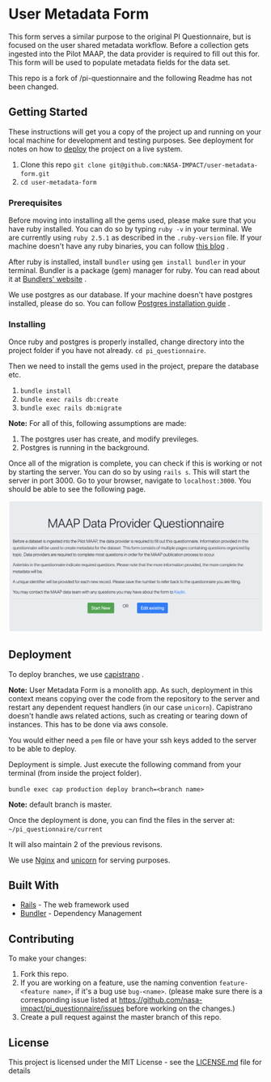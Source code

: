 # User Metadata Form

This form serves a similar purpose to the original PI Questionnaire, but is focused on the user shared metadata workflow. Before a collection gets ingested into the Pilot MAAP, the data provider is required to fill out this for. This form will be used to populate metadata fields for the data set.

This repo is a fork of /pi-questionnaire and the following Readme has not been changed.

## Getting Started

These instructions will get you a copy of the project up and running on your local machine for development and testing purposes. See deployment for notes on how to [deploy](#deployment) the project on a live system.

1. Clone this repo `git clone git@github.com:NASA-IMPACT/user-metadata-form.git`
2. `cd user-metadata-form`

### Prerequisites

Before moving into installing all the gems used, please make sure that you have ruby installed. You can do so by typing `ruby -v` in your terminal. We are currently using `ruby 2.5.1` as described in the `.ruby-version` file. If your machine doesn't have any ruby binaries, you can follow [this blog](https://www.phusionpassenger.com/library/walkthroughs/deploy/ruby/ownserver/nginx/oss/install_language_runtime.html) .

After ruby is installed, install `bundler` using `gem install bundler` in your terminal. Bundler is a package (gem) manager for ruby. You can read about it at [Bundlers' website](https://bundler.io/) .

We use postgres as our database. If your machine doesn't have postgres installed, please do so. You can follow [Postgres installation guide](https://wiki.postgresql.org/wiki/Detailed_installation_guides) .

### Installing

Once ruby and postgres is properly installed, change directory into the project folder if you have not already. `cd pi_questionnaire`.

Then we need to install the gems used in the project, prepare the database etc.

1. `bundle install`
2. `bundle exec rails db:create`
3. `bundle exec rails db:migrate`

**Note:** For all of this, following assumptions are made:

1. The postgres user has create, and modify previleges.
2. Postgres is running in the background.

Once all of the migration is complete, you can check if this is working or not by starting the server. You can do so by using `rails s`. This will start the server in port 3000. Go to your browser, navigate to `localhost:3000`. You should be able to see the following page.

![screenshot_home.jpg](./images/screenshot_home.png)

## Deployment
To deploy branches, we use [capistrano](https://capistranorb.com/) .

**Note:** User Metadata Form is a monolith app. As such, deployment in this context means copying over the code from the repository to the server and restart any dependent request handlers (in our case `unicorn`). Capistrano doesn't handle aws related actions, such as creating or tearing down of instances. This has to be done via aws console.


You would either need a `pem` file or have your ssh keys added to the server to be able to deploy.

Deployment is simple. Just execute the following command from your terminal (from inside the project folder).

`bundle exec cap production deploy branch=<branch name>`

**Note:** default branch is master.

Once the deployment is done, you can find the files in the server at:
`~/pi_questionnaire/current`

It will also maintain 2 of the previous revisons.

We use [Nginx](https://www.nginx.com/) and [unicorn](https://bogomips.org/unicorn/) for serving purposes.

## Built With

* [Rails](https://rubyonrails.org/) - The web framework used
* [Bundler](https://bundler.io/) - Dependency Management

## Contributing

To make your changes:

1. Fork this repo.
2. If you are working on a feature, use the naming convention `feature-<feature name>`, if it's a bug use `bug-<name>`. (please make sure there is a corresponding issue listed at https://github.com/nasa-impact/pi_questionnaire/issues before working on the changes.)
3. Create a pull request against the master branch of this repo.

## License

This project is licensed under the MIT License - see the [LICENSE.md](LICENSE.md) file for details

